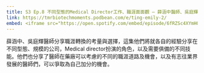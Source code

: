 ```yaml
---
title: S3 Ep.8 不同型態的Medical Director工作、職涯面面觀 – 薛涵中醫師、吳庭輝醫師專訪
link: https://tmrbiotechmoments.podbean.com/e/ting-emily-2/
embed: <iframe src="https://open.spotify.com/embed/episode/6fRZSc4XYmHOM8fPEqkiws" width="100%" height="232" frameborder="0" allowtransparency="true" allow="encrypted-media"></iframe>
---
```


薛涵中、吳庭輝醫師分享職涯轉換的考量與選擇，這集他們將就各自的經驗分享在不同型態、規模的公司，Medical director扮演的角色，以及需要俱備的不同技能。他們也分享了醫師在藥廠可以考慮的不同的職涯道路及機會，以及有志往業界發展的醫師們，可以爭取為自己加分的機會。
